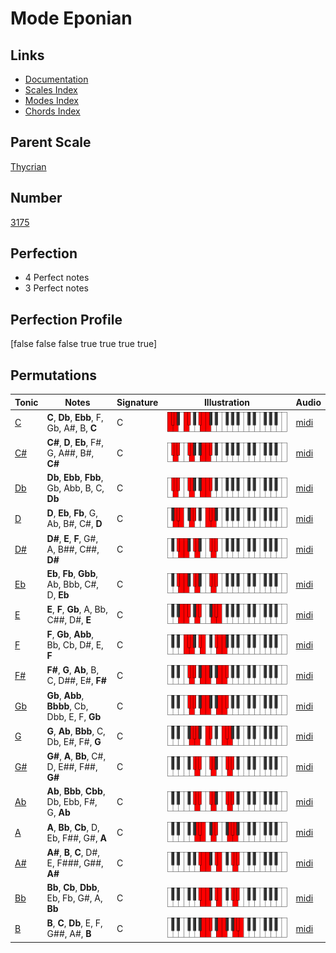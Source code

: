 # Mode Eponian

## Links

- [Documentation](index.md)
- [Scales Index](Scales.md)
- [Modes Index](Modes.md)
- [Chords Index](Chords.md)

## Parent Scale

[Thycrian](ScaleThycrian.md)

## Number

[3175](https://ianring.com/musictheory/scales/3175)

## Perfection

- 4 Perfect notes
- 3 Perfect notes

## Perfection Profile

[false false false true true true true]

## Permutations

| Tonic | Notes | Signature | Illustration | Audio |
|-------|-------|-----------|--------------|-------|
| [C](ModeCNaturalEponian.md) | **C**, **Db**, **Ebb**, F, Gb, A#, B, **C** | C | ![CNaturalEponian](ModeCNaturalEponian.png) | [midi](https://github.com/edipermadi/music/blob/main/docs/ModeCNaturalEponian.mid?raw=true) |
| [C#](ModeCSharpEponian.md) | **C#**, **D**, **Eb**, F#, G, A##, B#, **C#** | C | ![CSharpEponian](ModeCSharpEponian.png) | [midi](https://github.com/edipermadi/music/blob/main/docs/ModeCSharpEponian.mid?raw=true) |
| [Db](ModeDFlatEponian.md) | **Db**, **Ebb**, **Fbb**, Gb, Abb, B, C, **Db** | C | ![DFlatEponian](ModeDFlatEponian.png) | [midi](https://github.com/edipermadi/music/blob/main/docs/ModeDFlatEponian.mid?raw=true) |
| [D](ModeDNaturalEponian.md) | **D**, **Eb**, **Fb**, G, Ab, B#, C#, **D** | C | ![DNaturalEponian](ModeDNaturalEponian.png) | [midi](https://github.com/edipermadi/music/blob/main/docs/ModeDNaturalEponian.mid?raw=true) |
| [D#](ModeDSharpEponian.md) | **D#**, **E**, **F**, G#, A, B##, C##, **D#** | C | ![DSharpEponian](ModeDSharpEponian.png) | [midi](https://github.com/edipermadi/music/blob/main/docs/ModeDSharpEponian.mid?raw=true) |
| [Eb](ModeEFlatEponian.md) | **Eb**, **Fb**, **Gbb**, Ab, Bbb, C#, D, **Eb** | C | ![EFlatEponian](ModeEFlatEponian.png) | [midi](https://github.com/edipermadi/music/blob/main/docs/ModeEFlatEponian.mid?raw=true) |
| [E](ModeENaturalEponian.md) | **E**, **F**, **Gb**, A, Bb, C##, D#, **E** | C | ![ENaturalEponian](ModeENaturalEponian.png) | [midi](https://github.com/edipermadi/music/blob/main/docs/ModeENaturalEponian.mid?raw=true) |
| [F](ModeFNaturalEponian.md) | **F**, **Gb**, **Abb**, Bb, Cb, D#, E, **F** | C | ![FNaturalEponian](ModeFNaturalEponian.png) | [midi](https://github.com/edipermadi/music/blob/main/docs/ModeFNaturalEponian.mid?raw=true) |
| [F#](ModeFSharpEponian.md) | **F#**, **G**, **Ab**, B, C, D##, E#, **F#** | C | ![FSharpEponian](ModeFSharpEponian.png) | [midi](https://github.com/edipermadi/music/blob/main/docs/ModeFSharpEponian.mid?raw=true) |
| [Gb](ModeGFlatEponian.md) | **Gb**, **Abb**, **Bbbb**, Cb, Dbb, E, F, **Gb** | C | ![GFlatEponian](ModeGFlatEponian.png) | [midi](https://github.com/edipermadi/music/blob/main/docs/ModeGFlatEponian.mid?raw=true) |
| [G](ModeGNaturalEponian.md) | **G**, **Ab**, **Bbb**, C, Db, E#, F#, **G** | C | ![GNaturalEponian](ModeGNaturalEponian.png) | [midi](https://github.com/edipermadi/music/blob/main/docs/ModeGNaturalEponian.mid?raw=true) |
| [G#](ModeGSharpEponian.md) | **G#**, **A**, **Bb**, C#, D, E##, F##, **G#** | C | ![GSharpEponian](ModeGSharpEponian.png) | [midi](https://github.com/edipermadi/music/blob/main/docs/ModeGSharpEponian.mid?raw=true) |
| [Ab](ModeAFlatEponian.md) | **Ab**, **Bbb**, **Cbb**, Db, Ebb, F#, G, **Ab** | C | ![AFlatEponian](ModeAFlatEponian.png) | [midi](https://github.com/edipermadi/music/blob/main/docs/ModeAFlatEponian.mid?raw=true) |
| [A](ModeANaturalEponian.md) | **A**, **Bb**, **Cb**, D, Eb, F##, G#, **A** | C | ![ANaturalEponian](ModeANaturalEponian.png) | [midi](https://github.com/edipermadi/music/blob/main/docs/ModeANaturalEponian.mid?raw=true) |
| [A#](ModeASharpEponian.md) | **A#**, **B**, **C**, D#, E, F###, G##, **A#** | C | ![ASharpEponian](ModeASharpEponian.png) | [midi](https://github.com/edipermadi/music/blob/main/docs/ModeASharpEponian.mid?raw=true) |
| [Bb](ModeBFlatEponian.md) | **Bb**, **Cb**, **Dbb**, Eb, Fb, G#, A, **Bb** | C | ![BFlatEponian](ModeBFlatEponian.png) | [midi](https://github.com/edipermadi/music/blob/main/docs/ModeBFlatEponian.mid?raw=true) |
| [B](ModeBNaturalEponian.md) | **B**, **C**, **Db**, E, F, G##, A#, **B** | C | ![BNaturalEponian](ModeBNaturalEponian.png) | [midi](https://github.com/edipermadi/music/blob/main/docs/ModeBNaturalEponian.mid?raw=true) |
